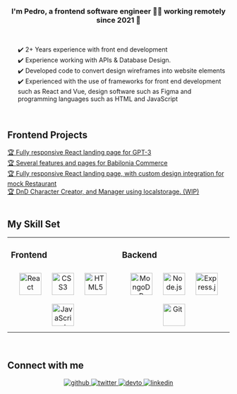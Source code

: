 


### <div align="center">I'm Pedro, a frontend software engineer 👨‍💻 working remotely since 2021 🚀</div>  

<br/>
  
<div>
  <ul style="list-style: none;">
    <li>✔️ 2+ Years experience with front end development</li>
    <li>✔️ Experience working with APIs & Database Design.</li>
    <li>✔️ Developed code to convert design wireframes into website elements</li>
    <li>✔️ Experienced with the use of frameworks for front end development such as React and Vue, design software such as Figma and programming languages such as HTML and JavaScript</li>
  </ul>
</div>


<br/>  

<div class="section--page">
  <h2>Frontend Projects</h2>

  <div class="card--project">
      <a href="https://tyrwindev.github.io/gpt3-react-landing-page.github.io/" alt="React landing page for GPT-3 link" target="_blank"><span>🏆 </span>Fully responsive React landing page for GPT-3</a>
  </div>

  <div class="card--project">
      <a href="https://babiloniacommerce.com/" alt="Babilonia Commerce landing page link" target="_blank"><span>🏆 </span>Several features and pages for Babilonia Commerce</a>
  </div>

  <div class="card--project">
      <a href="project1.html" target="_blank"><span>🏆 </span>Fully responsive React landing page, with custom design integration for mock Restaurant</a>
  </div>

  <div class="card--project">
      <a href="project1.html" target="_blank"><span>🏆 </span>DnD Character Creator, and Manager using localstorage. (WIP)</a>
  </div>

</div>


<br/>


## My Skill Set  
<div align="center">
<table><tr><td valign="top" width="33%">



### Frontend  
<div align="center">  
<img style="margin: 10px" src="https://profilinator.rishav.dev/skills-assets/react-original-wordmark.svg" alt="React" height="50" />  
<img style="margin: 10px" src="https://profilinator.rishav.dev/skills-assets/css3-original-wordmark.svg" alt="CSS3" height="50" />  
<img style="margin: 10px" src="https://profilinator.rishav.dev/skills-assets/html5-original-wordmark.svg" alt="HTML5" height="50" />  
<img style="margin: 10px" src="https://profilinator.rishav.dev/skills-assets/javascript-original.svg" alt="JavaScript" height="50" />  
</div>

</td><td valign="top" width="33%">



### Backend  
<div align="center">  
<img style="margin: 10px" src="https://profilinator.rishav.dev/skills-assets/mongodb-original-wordmark.svg" alt="MongoDB" height="50" />  
<img style="margin: 10px" src="https://profilinator.rishav.dev/skills-assets/nodejs-original-wordmark.svg" alt="Node.js" height="50" />  
<img style="margin: 10px" src="https://profilinator.rishav.dev/skills-assets/express-original-wordmark.svg" alt="Express.js" height="50" />  
<img style="margin: 10px" src="https://profilinator.rishav.dev/skills-assets/git-scm-icon.svg" alt="Git" height="50" />  
</div>

</table>  
</div>

<br/>  


## Connect with me  
<div align="center">
<a href="https://github.com/tyrwindev" target="_blank">
<img src=https://img.shields.io/badge/github-%2324292e.svg?&style=for-the-badge&logo=github&logoColor=white alt=github style="margin-bottom: 5px;" />
</a>
<a href="https://twitter.com/tyrdev" target="_blank">
<img src=https://img.shields.io/badge/twitter-%2300acee.svg?&style=for-the-badge&logo=twitter&logoColor=white alt=twitter style="margin-bottom: 5px;" />
</a>
<a href="https://dev.to/tyrwindev" target="_blank">
<img src=https://img.shields.io/badge/dev.to-%2308090A.svg?&style=for-the-badge&logo=dev.to&logoColor=white alt=devto style="margin-bottom: 5px;" />
</a>
<a href="https://linkedin.com/in/pedro-l-medina" target="_blank">
<img src=https://img.shields.io/badge/linkedin-%231E77B5.svg?&style=for-the-badge&logo=linkedin&logoColor=white alt=linkedin style="margin-bottom: 5px;" />
</a>  
</div>  
  

<br/>  
